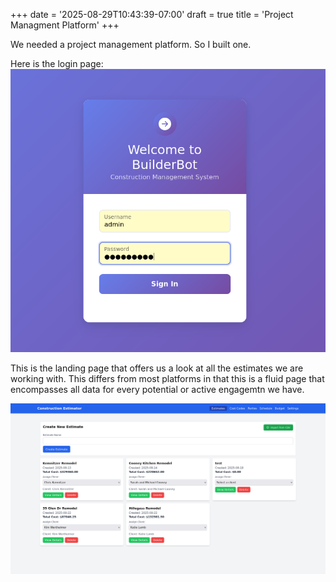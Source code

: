 +++
date = '2025-08-29T10:43:39-07:00'
draft = true
title = 'Project Managment Platform'
+++

We needed a project management platform. So I built one.

Here is the login page:
![This is the login page](login.png)

This is the landing page that offers us a look at all the estimates we are working with. This differs from most
platforms in that this is a fluid page that encompasses all data for every potential or active engagemtn we have.

![The landing page](landingpage.png)

